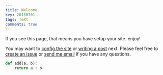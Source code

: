 ```yaml
---
title: Welcome
key: 20180701
tags: TeXt
comments: true
---
```


If you see this page, that means you have setup your site. enjoy!

You may want to [config the site](https://tianqi.name/jekyll-TeXt-theme/docs/en/configuration) or [writing a post](https://tianqi.name/jekyll-TeXt-theme/docs/en/writing-posts) next. Please feel free to [create an issue](https://github.com/kitian616/jekyll-TeXt-theme/issues) or [send me email](mailto:kitian616@outlook.com) if you have any questions.

<!--more-->

```python
def add(a, b):
    return a + b
```
